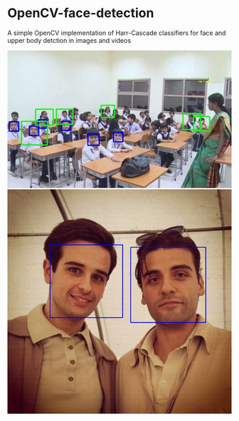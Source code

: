 # OpenCV-face-detection

A simple OpenCV implementation of Harr-Cascade classifiers for face and upper body detction in images and videos

![sample1](https://github.com/sushant-jain/OpenCV-face-detection/blob/master/out1.jpg)
![sample2](https://github.com/sushant-jain/OpenCV-face-detection/blob/master/out2.jpg)
